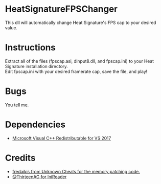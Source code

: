 # HeatSignatureFPSChanger
This dll will automatically change Heat Signature's FPS cap to your desired value.  

# Instructions
Extract all of the files (fpscap.asi, dinput8.dll, and fpscap.ini) to your Heat Signature installation directory.  
Edit fpscap.ini with your desired framerate cap, save the file, and play!  

# Bugs
You tell me.  

# Dependencies
* [Microsoft Visual C++ Redistributable for VS 2017](https://support.microsoft.com/en-us/help/2977003/the-latest-supported-visual-c-downloads)

# Credits
* [fredaikis from Unknown Cheats for the memory patching code.](https://www.unknowncheats.me/wiki/C%2B%2B:Make_Your_Own_DLL_Hack_-_Memory_Patching_And_Editing)  
* [@ThirteenAG for IniReader](https://github.com/ThirteenAG/IniReader)
